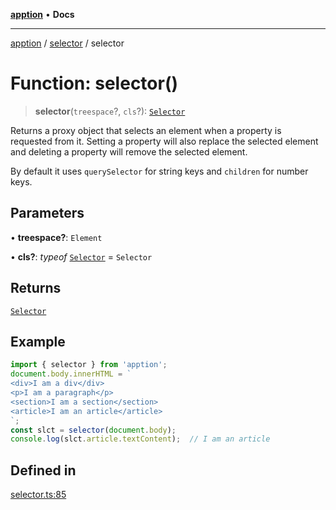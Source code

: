 [**apption**](../../README.md) • **Docs**

***

[apption](../../modules.md) / [selector](../README.md) / selector

# Function: selector()

> **selector**(`treespace`?, `cls`?): [`Selector`](../classes/Selector.md)

Returns a proxy object that selects an element when a property is requested from it. 
Setting a property will also replace the selected element and deleting 
a property will remove the selected element.

By default it uses `querySelector` for string keys and `children` for 
number keys.

## Parameters

• **treespace?**: `Element`

• **cls?**: *typeof* [`Selector`](../classes/Selector.md) = `Selector`

## Returns

[`Selector`](../classes/Selector.md)

## Example

```ts
import { selector } from 'apption';
document.body.innerHTML = `
<div>I am a div</div>
<p>I am a paragraph</p>
<section>I am a section</section>
<article>I am an article</article>
`;
const slct = selector(document.body);
console.log(slct.article.textContent);  // I am an article
```

## Defined in

[selector.ts:85](https://github.com/mksunny1/apption/blob/45b0ba573a0535c0a6c3b4df2b60698c89aab92a/src/selector.ts#L85)
